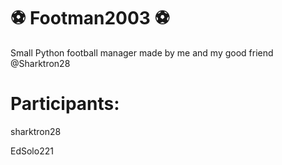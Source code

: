 # :soccer: Footman2003 :soccer:
Small Python football manager made by me and my good friend @Sharktron28 

# Participants:

sharktron28 

EdSolo221
